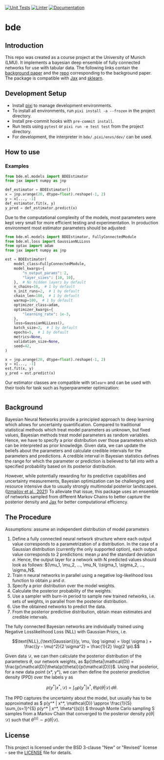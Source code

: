 [![Unit Tests](https://github.com/applied-ml-bde/bde/actions/workflows/python-app.yml/badge.svg)](https://github.com/applied-ml-bde/bde/actions/workflows/python-app.yml)
[![Linter](https://github.com/applied-ml-bde/bde/actions/workflows/lint.yml/badge.svg)](https://github.com/applied-ml-bde/bde/actions/workflows/lint.yml)
[![Documentation](https://github.com/applied-ml-bde/bde/actions/workflows/deploy-gh-pages.yml/badge.svg)](https://github.com/applied-ml-bde/bde/actions/workflows/deploy-gh-pages.yml)
# bde

## Introduction


This repo was created as a course project at the University of Munich
(LMU). It implements a bayesian deep ensemble of fully connected 
networks for use with tabular data.
The following links contain the [background paper](https://arxiv.org/abs/2402.01484 )
and the [repo](https://github.com/EmanuelSommer/bnn_connecting_the_dots) corresponding to the background paper. 
The package is compatible with [Jax](https://jax.readthedocs.io/en/latest/quickstart.html) and [sklearn](https://scikit-learn.org/stable/index.html).


## Development Setup

- Install [pixi](https://pixi.sh/latest/#installation) to manage development environments.
- To install all environments, run `pixi install -a --frozen` in the project directory.
- Install pre-commit hooks with `pre-commit install`.
- Run tests using `pytest` or `pixi run -e test test` from the project directory.
- For development, the interpreter in `bde/.pixi/envs/dev/` can be used.

## How to use

### Examples

[]("" "ADD: intro")

```python
from bde.ml.models import BDEEstimator
from jax import numpy as jnp

def_estimator = BDEEstimator()
x = jnp.arange(20, dtype=float).reshape(-1, 2)
y = x[..., -1]
def_estimator.fit(x, y)
y_pred = def_estimator.predict(x)
```

Due to the computational complexity of the models, most parameters were kept very small
for more efficient testing and experimentation.
In production environment most estimator parameters should be adjusted:

```python
from bde.ml.models import BDEEstimator, FullyConnectedModule
from bde.ml.loss import GaussianNLLLoss
from optax import adam
from jax import numpy as jnp

est = BDEEstimator(
    model_class=FullyConnectedModule,
    model_kwargs={
        "n_output_params": 2,
        "layer_sizes": [10, 10],
    },  # No hidden layers by default
    n_chains=10,  # 1 by default
    n_init_runs=2,  # 1 by default
    chain_len=100,  # 1 by default
    warmup=100,  # 1 by default
    optimizer_class=adam,
    optimizer_kwargs={
        "learning_rate": 1e-3,
    },
    loss=GaussianNLLLoss(),
    batch_size=2,  # 1 by default
    epochs=5,  # 1 by default
    metrics=None,
    validation_size=None,
    seed=42,
)

x = jnp.arange(20, dtype=float).reshape(-1, 2)
y = x[..., -1]
est.fit(x, y)
y_pred = est.predict(x)
```

Our estimator classes are compatible with `SKlearn` and can be used with their tools
for task such as hyperparameter optimization:

```python

```
[]("" "ADD: an example of using grid-search with `BDEEstimator`")

## Background
Bayesian Neural Networks provide a principled approach to deep learning 
which allows for uncertainty quantification. Compared to traditional
statistical methods which treat model parameters as unknown, but fixed
values, Bayesian methods treat model parameters as random
variables. Hence, we have to specify a prior distribution over those
parameters which can be interpreted as prior knowledge. Given data,
we can update the beliefs about the parameters and calculate credible
intervals for the parameters and predictions. A credible interval in 
Bayesian statistics defines the range for which the parameter or prediction is 
believed to fall into with a specified probability based on its posterior distribution. 

However, while potentially rewarding for its predictive capabilities and uncertainty
measurements, Bayesian optimization can be challenging and resource intensive due to 
usually strongly multimodal posterior landscapes.
([Izmailov et al., 2021](https://proceedings.mlr.press/v139/izmailov21a.html))
To alleviate that issue, this package uses an ensemble of networks sampled from different Markov
Chains to better capture the posterior density and [Jax](https://jax.readthedocs.io/en/latest/quickstart.html) for better computational efficiency.

## The Procedure
Assumptions: assume an independent distribution of model parameters
1. Define a fully connected neural network structure where each output value corresponds to a parametrization of a distribution. 
   In the case of a Gaussian distribution (currently the only supported option), each output value corresponds to 2 predictions:
   mean $\mu$ and the standard deviation $\sigma$. Hence, the output layer for a network with N predicted values should look as follows: $(\mu_1, \mu_2, ..., \mu_N, \\sigma_1, \sigma_2, ..., \sigma_N$.
2. Train n neural networks in parallel using a
   negative log-likelihood loss function to obtain $\mu$
   and $\sigma$.
3. Specify a prior distribution over the model weights.
4. Calculate the posterior probability of the weights.
5. Use a sampler with burn-in period to sample new trained networks, 
   i.e. sets of weights, in parallel from the posterior distribution.
6. Use the obtained networks to predict the data.
7. From the posterior predictive distribution, obtain mean estimates
and credible intervals.

 <!--
The fully connected Bayesian networks are individually trained using 
Negative Losslikelihood Loss (NLL) with either Gaussian or Laplace Priors, i.e.
```math
\text{NLL}_{\text{Gaussian}}(y, \mu, \log \sigma) = \log( \sigma ) + \frac{(y - \mu)^2}{2 \sigma^2} + \frac{1}{2} \log(2 \pi)
```
or
```math
\text{NLL}_{\text{Laplace}}(y, \mu, b) = \log(2b) + \frac{|y - \mu|}{b}
.
```
-->
The fully connected Bayesian networks are individually trained using 
Negative Losslikelihood Loss (NLL) with Gaussian Priors, i.e.
```math
\text{NLL}_{\text{Gaussian}}(y, \mu, \log \sigma) = \log( \sigma ) + \frac{(y - \mu)^2}{2 \sigma^2} + \frac{1}{2} \log(2 \pi).
```

Given data $\mathcal{D}$, we can then calculate the posterior distribution of the 
parameters $\theta$, our network weights, as 
$p(\theta|\mathcal{D}) = \frac{p(\mathcal{D}|\theta)p(\theta)}{p(\mathcal{D})}$.
Using that posterior, for a new data point (x*, y*), we can then define the posterior 
predictive density (PPD) over the labels y as 
```math
p(y^* | x^*, \mathcal{D}) = \int_{\Theta} p(y^* | x^*, \theta) p(\theta | \mathcal{D}) \, d\theta.
```
The PPD captures the uncertainty about the model, but usually has to be approximated as
$`
p(y^* | x^*, \mathcal{D}) \approx \frac{1}{S} \sum_{s=1}^{S} p(y^* | x^*, \theta^{(s)})
`$
through Monte Carlo sampling S samples from a Markov Chain that converged 
to the posterior density $p(\theta|\mathcal{D})$ such that
$\theta^{(s)} \sim p(\theta | \mathcal{D})$. 


## License

This project is licensed under the BSD 3-clause "New" or "Revised" license - see the [LICENSE](LICENSE) file for details.
